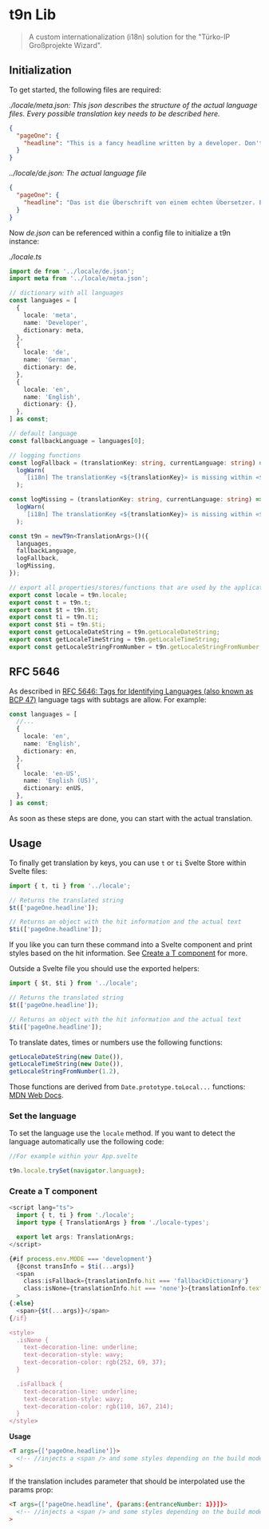 # t9n Lib

> A custom internationalization (i18n) solution for the "Türko-IP Großprojekte Wizard".

## Initialization

To get started, the following files are required:

_./locale/meta.json: This json describes the structure of the actual language files. Every possible translation key needs to be described here._

```json
{
  "pageOne": {
    "headline": "This is a fancy headline written by a developer. Don't trust this! 🦹‍♀️🦹‍♂️"
  }
}
```

_../locale/de.json: The actual language file_

```json
{
  "pageOne": {
    "headline": "Das ist die Überschrift von einem echten Übersetzer. Echt. 👩‍🏫👨‍🏫"
  }
}
```

Now _de.json_ can be referenced within a config file to initialize a t9n instance:

_./locale.ts_

```typescript
import de from '../locale/de.json';
import meta from '../locale/meta.json';

// dictionary with all languages
const languages = [
  {
    locale: 'meta',
    name: 'Developer',
    dictionary: meta,
  },
  {
    locale: 'de',
    name: 'German',
    dictionary: de,
  },
  {
    locale: 'en',
    name: 'English',
    dictionary: {},
  },
] as const;

// default language
const fallbackLanguage = languages[0];

// logging functions
const logFallback = (translationKey: string, currentLanguage: string) =>
  logWarn(
    `[i18n] The translationKey «${translationKey}» is missing within «${currentLanguage}». Using the fallback language: «${fallbackLanguage.locale}».`,
  );

const logMissing = (translationKey: string, currentLanguage: string) =>
  logWarn(
    `[i18n] The translationKey «${translationKey}» is missing within «${currentLanguage}». Neither does the fallback language.`,
  );

const t9n = newT9n<TranslationArgs>()({
  languages,
  fallbackLanguage,
  logFallback,
  logMissing,
});

// export all properties/stores/functions that are used by the application
export const locale = t9n.locale;
export const t = t9n.t;
export const $t = t9n.$t;
export const ti = t9n.ti;
export const $ti = t9n.$ti;
export const getLocaleDateString = t9n.getLocaleDateString;
export const getLocaleTimeString = t9n.getLocaleTimeString;
export const getLocaleStringFromNumber = t9n.getLocaleStringFromNumber;
```

## RFC 5646

As described in [RFC 5646: Tags for Identifying Languages (also known as BCP 47)](https://datatracker.ietf.org/doc/html/rfc5646) language tags with subtags are allow. For example:

```typescript
const languages = [
  //...
  {
    locale: 'en',
    name: 'English',
    dictionary: en,
  },
  {
    locale: 'en-US',
    name: 'English (US)',
    dictionary: enUS,
  },
] as const;
```

As soon as these steps are done, you can start with the actual translation.

## Usage

To finally get translation by keys, you can use `t` or `ti` Svelte Store within Svelte files:

```typescript
import { t, ti } from '../locale';

// Returns the translated string
$t(['pageOne.headline']);

// Returns an object with the hit information and the actual text
$ti(['pageOne.headline']);
```

If you like you can turn these command into a Svelte component and print styles based on the hit information. See [Create a T component](##Create-a-T-component) for more.

Outside a Svelte file you should use the exported helpers:

```typescript
import { $t, $ti } from '../locale';

// Returns the translated string
$t(['pageOne.headline']);

// Returns an object with the hit information and the actual text
$ti(['pageOne.headline']);
```

To translate dates, times or numbers use the following functions:

```typescript
getLocaleDateString(new Date()),
getLocaleTimeString(new Date()),
getLocaleStringFromNumber(1.2),
```

Those functions are derived from `Date.prototype.toLocal...` functions: [MDN Web Docs](https://developer.mozilla.org/de/docs/Web/JavaScript/Reference/Global_Objects/Date/toLocaleDateString).

### Set the language

To set the language use the `locale` method. If you want to detect the language automatically use the following code:

```typescript
//For example within your App.svelte

t9n.locale.trySet(navigator.language);
```

### Create a T component

```typescript
<script lang="ts">
  import { t, ti } from './locale';
  import type { TranslationArgs } from './locale-types';

  export let args: TranslationArgs;
</script>

{#if process.env.MODE === 'development'}
  {@const transInfo = $ti(...args)}
  <span
    class:isFallback={translationInfo.hit === 'fallbackDictionary'}
    class:isNone={translationInfo.hit === 'none'}>{translationInfo.text}</span
  >
{:else}
  <span>{$t(...args)}</span>
{/if}

<style>
  .isNone {
    text-decoration-line: underline;
    text-decoration-style: wavy;
    text-decoration-color: rgb(252, 69, 37);
  }

  .isFallback {
    text-decoration-line: underline;
    text-decoration-style: wavy;
    text-decoration-color: rgb(110, 167, 214);
  }
</style>
```

**Usage**

```html
<T args={['pageOne.headline']}>
  <!-- //injects a <span /> and some styles depending on the build mode and dictionary hit --></T
>
```

If the translation includes parameter that should be interpolated use the params prop:

```html
<T args={['pageOne.headline', {params:{entranceNumber: 1}}]}>
  <!-- //injects a <span /> and some styles depending on the build mode and dictionary hit --></T
>
```
